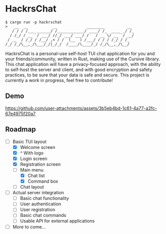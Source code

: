 # HackrsChat
```
$ cargo run -p hackrschat
>   __  __           __             ________          __ 
   / / / /___ ______/ /____________/ ____/ /_  ____ _/ /_
  / /_/ / __ `/ ___/ //_/ ___/ ___/ /   / __ \/ __ `/ __/
 / __  / /_/ / /__/ ,< / /  (__  ) /___/ / / / /_/ / /_  
/_/ /_/\__,_/\___/_/|_/_/  /____/\____/_/ /_/\__,_/\__/  
```

HackrsChat is a personal-use self-host TUI chat application for you and your friends/community, written in Rust, making use of the Cursive library.
This chat application will have a privacy-focused approach, with the ability to self-host the server and client, and with good encryption and safety practices, to be sure that your data is safe and secure.
This project is currently a work in progress, feel free to contribute!

## Demo

https://github.com/user-attachments/assets/3b5eb4bd-1c61-4a77-a2fc-67e4975f20a7

## Roadmap

- [ ] Basic TUI layout
  - [x] Welcome screen
  - [x] ^ With logo
  - [x] Login screen
  - [x] Registration screen
  - [ ] Main menu
    - [x] Chat list
    - [x] Command box
  - [ ] Chat layout
- [ ] Actual server integration
  - [ ] Basic chat functionality
  - [ ] User authentication
  - [ ] User registration
  - [ ] Basic chat commands
  - [ ] Usable API for external applications
- [ ] More to come...
